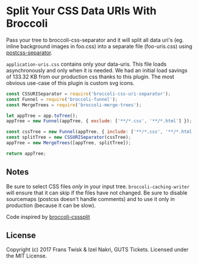 # Split Your CSS Data URIs With Broccoli

Pass your tree to broccoli-css-separator and it will split all data uri's
 (eg. inline background images in foo.css) into a separate file (foo-uris.css) using [postcss-separator](https://github.com/Sebastian-Fitzner/postcss-separator).

```application-uris.css``` contains only your data-uris. This file loads asynchronously and only when it is needed. We had an initial load savings of 133.32 KB from our production css thanks to this plugin. The most obvious use-case of this plugin is custom svg icons.

```js
const CSSURISeparator = require('broccoli-css-uri-separator');
const Funnel = require('broccoli-funnel');
const MergeTrees = require('broccoli-merge-trees');

let appTree = app.toTree();
appTree = new Funnel(appTree, { exclude: ['**/*.css', '**/*.html'] });

const cssTree = new Funnel(appTree, { include: ['**/*.css', '**/*.html'] });
const splitTree = new CSSURISeparator(cssTree);
appTree = new MergeTrees([appTree, splitTree]);

return appTree;
```

## Notes
Be sure to select CSS files *only* in your input tree. `broccoli-caching-writer` will ensure that it can skip if the files have not changed. Be sure to disable sourcemaps (postcss doesn't handle comments) and to use it only in production (because it can be slow).

Code inspired by [broccoli-csssplit](https://github.com/aboekhoff/broccoli-csssplit)

## License
Copyright (c) 2017 Frans Twisk & Izel Nakri, GUTS Tickets. Licensed under the MIT License.
